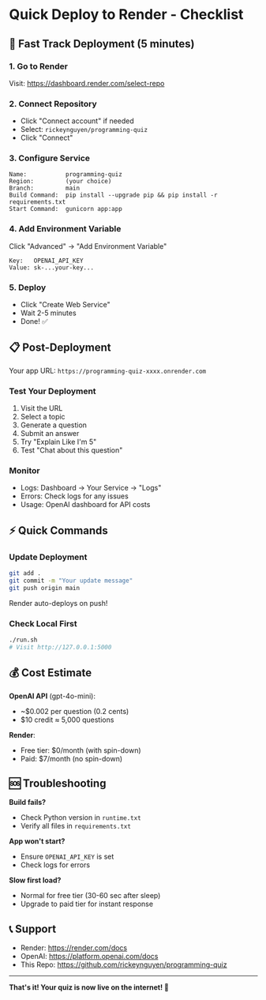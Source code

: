 # Quick Deploy to Render - Checklist

## 🚀 Fast Track Deployment (5 minutes)

### 1. Go to Render
Visit: https://dashboard.render.com/select-repo

### 2. Connect Repository
- Click "Connect account" if needed
- Select: `rickeynguyen/programming-quiz`
- Click "Connect"

### 3. Configure Service
```
Name:           programming-quiz
Region:         (your choice)
Branch:         main
Build Command:  pip install --upgrade pip && pip install -r requirements.txt
Start Command:  gunicorn app:app
```

### 4. Add Environment Variable
Click "Advanced" → "Add Environment Variable"
```
Key:   OPENAI_API_KEY
Value: sk-...your-key...
```

### 5. Deploy
- Click "Create Web Service"
- Wait 2-5 minutes
- Done! ✅

## 📋 Post-Deployment

Your app URL: `https://programming-quiz-xxxx.onrender.com`

### Test Your Deployment
1. Visit the URL
2. Select a topic
3. Generate a question
4. Submit an answer
5. Try "Explain Like I'm 5"
6. Test "Chat about this question"

### Monitor
- Logs: Dashboard → Your Service → "Logs"
- Errors: Check logs for any issues
- Usage: OpenAI dashboard for API costs

## ⚡ Quick Commands

### Update Deployment
```bash
git add .
git commit -m "Your update message"
git push origin main
```
Render auto-deploys on push!

### Check Local First
```bash
./run.sh
# Visit http://127.0.0.1:5000
```

## 💰 Cost Estimate

**OpenAI API** (gpt-4o-mini):
- ~$0.002 per question (0.2 cents)
- $10 credit ≈ 5,000 questions

**Render**:
- Free tier: $0/month (with spin-down)
- Paid: $7/month (no spin-down)

## 🆘 Troubleshooting

**Build fails?**
- Check Python version in `runtime.txt`
- Verify all files in `requirements.txt`

**App won't start?**
- Ensure `OPENAI_API_KEY` is set
- Check logs for errors

**Slow first load?**
- Normal for free tier (30-60 sec after sleep)
- Upgrade to paid tier for instant response

## 📞 Support

- Render: https://render.com/docs
- OpenAI: https://platform.openai.com/docs
- This Repo: https://github.com/rickeynguyen/programming-quiz

---

**That's it! Your quiz is now live on the internet! 🎉**
